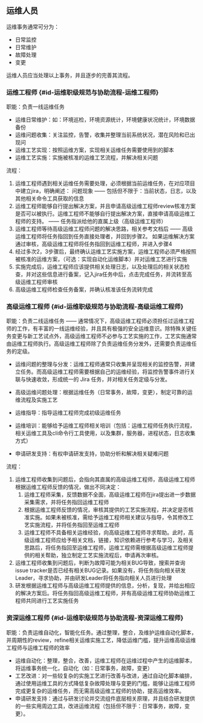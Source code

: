 ## 运维人员

运维事务通常可分为：

* 日常监控
* 日常维护
* 故障处理
* 变更

运维人员应当处理以上事务，并且逐步的完善其流程。

### 运维工程师 {#id-运维职级规范与协助流程-运维工程师}

职能：负责一线运维任务

* 运维日常维护：如：环境巡检，环境资源统计，环境健康状况统计，环境数据备份
* 运维问题收集：关注监控，告警，收集并整理当前系统状况，潜在风险和已出现问
* 运维工艺实现：按照运维方案，实现相关运维任务需要使用到的脚本
* 运维工艺实施：实施被核准的运维工艺流程，并解决相关问题

流程：

1. 运维工程师遇到相关运维任务需要处理，必须根据当前运维任务，在对应项目中建立jira，明确阐述： 问题现象 —— 包括但不限于：当前状态，日志，以及其他相关命令工具获取的信息
2. 运维工程师能够自行提出解决方案，并且申请高级运维工程师review核准方案是否可以被执行。运维工程师不能够自行提出解决方案，直接申请高级运维工程师的支持。 ——  任务指派给他的直属上级（高级运维工程师）
3. 运维工程师等待高级运维工程师问题的解决思路，相关参考文档后 —— 高级运维工程师将任务指回到任务直接处理者，并回到步骤2。 如果运维解决方案通过审核，高级运维工程师将任务指回到运维工程师，并进入步骤4
4. 经过多次2，3步骤后，最终确认运维工艺实施方案，运维工程师必须严格按照被核准的运维方案，（可选：实现自动化运维脚本）并对运维工艺进行实施
5. 实施完成后，运维工程师应该提供相关处理日志，以及处理后的相关状态检查，并对这些信息进行备案，记入jira任务中后，点击完成任务，并流转至高级运维工程师审核
6. 高级运维工程师检查任务备案，并确认核准该任务流转完成

### 高级运维工程师 {#id-运维职级规范与协助流程-高级运维工程师}

职能：负责二线运维任务 —— 通常情况下，高级运维工程师必须担任过运维工程师的工作，有丰富的一线运维经验，并且具有极强的安全运维意识。除特殊关键任务变更与新工艺试点外，高级运维工程师不必参与工艺实施的工作，工艺实施通常由运维工程师执行。高级运维工程师除了负责运维任务分发外，还需要负责运维任务的定级。

* 运维问题的整理与分发：运维工程师通常只收集并呈现相关的监控告警，并建立任务。而高级运维工程师需要根据自己的运维经验，将监控告警事件进行关联与快速收敛，形成统一的 Jira 任务，并对相关任务定级与分发。
* 高级运维问题处理：根据运维任务（日常事务，故障，变更），制定可靠的运维流程及实施工艺
* 运维指导：指导运维工程师完成初级运维任务
* 运维培训：能够给予运维工程师相关培训（包括：运维工程师任务执行流程，相关运维工具及cli命令行工具使用，以及集群，服务器，进程状态，日志收集方式）

* 申请研发支持：有权申请研发支持，协助分析和解决相关疑难问题

流程：

1. 运维工程师收集到问题后，会指向其直属的高级运维工程师，高级运维工程师根据运维工程师反馈的情况，做出不同决定：
   1. 运维工程师采集，反馈数据不全面，高级运维工程师在jira提出进一步数据采集需求，并将任务指回运维工程师
   2. 根据运维工程师反馈的情况，审核其提供的工艺实施流程，并决定是否核准实施。如果未被核准，需给予运维工程师相关建议与指导，令其修改工艺实施流程，并将任务指回至运维工程师
   3. 运维工程师不具备相关运维经验，向高级运维工程师寻求帮助。此时，高级运维工程师应给予相关文档，链接，知识依赖进行参考与学习，及相关思路后，将任务指回至运维工程师，运维工程师需根据高级运维工程师提供的相关帮助，独立制定工艺实施流程后，申请再次审核。
2. 运维工程师收集到问题后，判断为故障可能为相关BUG导致，搜索并查询issue tracker是否已经有相关BUG记录。如果没有，将任务指向相关研发Leader，寻求协助，并由研发Leader将任务指向相关人员进行处理
3. 研发根据运维工程师与高级运维工程师提供的信息，分析，复现，并给出相应的解决方案后。将任务指回高级运维工程师，并有高级运维工程师协助运维工程师共同进行工艺实施任务

### 资深运维工程师 {#id-运维职级规范与协助流程-资深运维工程师}

职能：负责运维自动化，智能化任务。通过整理，整合，及维护运维自动化脚本，并周期性的review，refine相关运维实施工艺，降低运维门槛，提升运维高级运维工程师与运维工程师的效率

* 运维自动化：整理，整合，改善，运维工程师在运维过程中产生的运维脚本，将运维事务统一化，自动化（如：日常事务，故障，变更）
* 工艺改进：对一些较复杂的实施工艺进行改善与改进，通过自动化脚本编排，通过使用运维工具的方式降低复杂故障处理与变更的门槛，能够让运维工程师完成更复杂的运维任务，而无需高级运维工程师的协助，提高运维效率。
* 申请研发支持：通过与研发讨论并交流组件底层相关原理，并且结合研发提供的一些实用周边工具，改进运维流程（包括但不限于：日常事务，故障，变更）。



